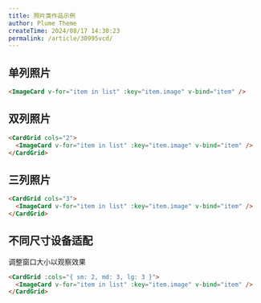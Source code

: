 ```yaml
---
title: 照片类作品示例
author: Plume Theme
createTime: 2024/08/17 14:30:23
permalink: /article/30995vcd/
---
```


<script setup>
import { ref, onMounted } from 'vue'

const list = ref([])

onMounted(async () => {
  const res = await fetch('https://api.pengzhanbo.cn/wallpaper/bing/list/zh/').then((res) => res.json())
  list.value = res.map(item => ({
    title: item.title,
    image: item.url,
    author: item.copyright.replace('© ', '').split('/')?.[0].trim(),
    description: item.description,
    date: item.ssd.replace(/(\d{4})(\d{2})(\d{2})_(\d{2})(\d{2})/, (_, y, m, d, h, mm) => `${y}/${m}/${d} ${h}:${mm}`),
    href: item.url
  }))
})
</script>

## 单列照片

```md :no-line-numbers
<ImageCard v-for="item in list" :key="item.image" v-bind="item" />
```

<ImageCard v-for="item in list" :key="item.image" v-bind="item" />

## 双列照片

```md :no-line-numbers
<CardGrid cols="2">
  <ImageCard v-for="item in list" :key="item.image" v-bind="item" />
</CardGrid>
```

<CardGrid cols="2">
  <ImageCard v-for="item in list" :key="item.image" v-bind="item" />
</CardGrid>

## 三列照片

```md :no-line-numbers
<CardGrid cols="3">
  <ImageCard v-for="item in list" :key="item.image" v-bind="item" />
</CardGrid>
```

<CardGrid cols="3">
  <ImageCard v-for="item in list" :key="item.image" v-bind="item" />
</CardGrid>

## 不同尺寸设备适配

调整窗口大小以观察效果

```md :no-line-numbers
<CardGrid :cols="{ sm: 2, md: 3, lg: 3 }">
  <ImageCard v-for="item in list" :key="item.image" v-bind="item" />
</CardGrid>
```

<CardGrid :cols="{ sm: 2, md: 3, lg: 3 }">
  <ImageCard v-for="item in list" :key="item.image" v-bind="item" />
</CardGrid>
